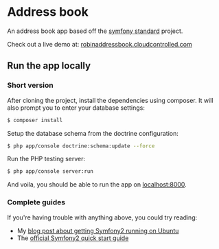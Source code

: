 Address book
============

An address book app based off the [symfony standard](https://github.com/symfony/symfony-standard) project.

Check out a live demo at:
[robinaddressbook.cloudcontrolled.com](http://robinaddressbook.cloudcontrolled.com/)

Run the app locally
---

### Short version

After cloning the project, install the dependencies using composer. It will also prompt you to enter your database settings:

``` bash
$ composer install
```

Setup the database schema from the doctrine configuration:

``` bash
$ php app/console doctrine:schema:update --force
```

Run the PHP testing server:

``` bash
$ php app/console server:run
```

And voila, you should be able to run the app on [localhost:8000](http://localhost:8000).

### Complete guides

If you're having trouble with anything above, you could try reading:

- My [blog post about getting Symfony2 running on Ubuntu](http://robinwinslow.co.uk/2013/05/31/installing-symfony-2-by-creating-a-github-fork/)
- The [official Symfony2 quick start guide](http://symfony.com/doc/current/quick_tour/the_big_picture.html)
